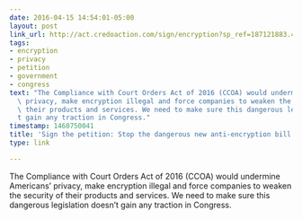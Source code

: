 ```yaml
---
date: 2016-04-15 14:54:01-05:00
layout: post
link_url: http://act.credoaction.com/sign/encryption?sp_ref=187121883.4.164931.o.1.2&referring_akid=.10047063.vfZPcC&source=clickcopy_sp
tags:
- encryption
- privacy
- petition
- government
- congress
text: "The Compliance with Court Orders Act of 2016 (CCOA) would undermine Americans\u2019\
  \ privacy, make encryption illegal and force companies to weaken the security of\
  \ their products and services. We need to make sure this dangerous legislation doesn\u2019\
  t gain any traction in Congress."
timestamp: 1460750041
title: 'Sign the petition: Stop the dangerous new anti-encryption bill'
type: link

---
```

The Compliance with Court Orders Act of 2016 (CCOA) would undermine Americans’ privacy, make encryption illegal and force companies to weaken the security of their products and services. We need to make sure this dangerous legislation doesn’t gain any traction in Congress.